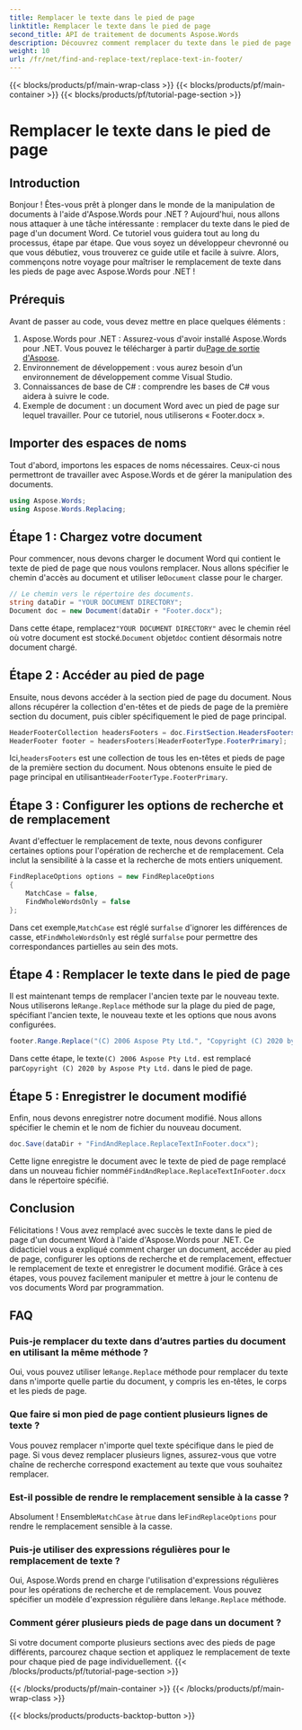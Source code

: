 ```yaml
---
title: Remplacer le texte dans le pied de page
linktitle: Remplacer le texte dans le pied de page
second_title: API de traitement de documents Aspose.Words
description: Découvrez comment remplacer du texte dans le pied de page d'un document Word à l'aide d'Aspose.Words pour .NET. Suivez ce guide pour maîtriser le remplacement de texte avec des exemples détaillés.
weight: 10
url: /fr/net/find-and-replace-text/replace-text-in-footer/
---
```


{{< blocks/products/pf/main-wrap-class >}}
{{< blocks/products/pf/main-container >}}
{{< blocks/products/pf/tutorial-page-section >}}

# Remplacer le texte dans le pied de page

## Introduction

Bonjour ! Êtes-vous prêt à plonger dans le monde de la manipulation de documents à l'aide d'Aspose.Words pour .NET ? Aujourd'hui, nous allons nous attaquer à une tâche intéressante : remplacer du texte dans le pied de page d'un document Word. Ce tutoriel vous guidera tout au long du processus, étape par étape. Que vous soyez un développeur chevronné ou que vous débutiez, vous trouverez ce guide utile et facile à suivre. Alors, commençons notre voyage pour maîtriser le remplacement de texte dans les pieds de page avec Aspose.Words pour .NET !

## Prérequis

Avant de passer au code, vous devez mettre en place quelques éléments :

1.  Aspose.Words pour .NET : Assurez-vous d'avoir installé Aspose.Words pour .NET. Vous pouvez le télécharger à partir du[Page de sortie d'Aspose](https://releases.aspose.com/words/net/).
2. Environnement de développement : vous aurez besoin d’un environnement de développement comme Visual Studio.
3. Connaissances de base de C# : comprendre les bases de C# vous aidera à suivre le code.
4. Exemple de document : un document Word avec un pied de page sur lequel travailler. Pour ce tutoriel, nous utiliserons « Footer.docx ».

## Importer des espaces de noms

Tout d'abord, importons les espaces de noms nécessaires. Ceux-ci nous permettront de travailler avec Aspose.Words et de gérer la manipulation des documents.

```csharp
using Aspose.Words;
using Aspose.Words.Replacing;
```

## Étape 1 : Chargez votre document

 Pour commencer, nous devons charger le document Word qui contient le texte de pied de page que nous voulons remplacer. Nous allons spécifier le chemin d'accès au document et utiliser le`Document` classe pour le charger.

```csharp
// Le chemin vers le répertoire des documents.
string dataDir = "YOUR DOCUMENT DIRECTORY";
Document doc = new Document(dataDir + "Footer.docx");
```

 Dans cette étape, remplacez`"YOUR DOCUMENT DIRECTORY"` avec le chemin réel où votre document est stocké.`Document` objet`doc` contient désormais notre document chargé.

## Étape 2 : Accéder au pied de page

Ensuite, nous devons accéder à la section pied de page du document. Nous allons récupérer la collection d'en-têtes et de pieds de page de la première section du document, puis cibler spécifiquement le pied de page principal.

```csharp
HeaderFooterCollection headersFooters = doc.FirstSection.HeadersFooters;
HeaderFooter footer = headersFooters[HeaderFooterType.FooterPrimary];
```

 Ici,`headersFooters` est une collection de tous les en-têtes et pieds de page de la première section du document. Nous obtenons ensuite le pied de page principal en utilisant`HeaderFooterType.FooterPrimary`.

## Étape 3 : Configurer les options de recherche et de remplacement

Avant d'effectuer le remplacement de texte, nous devons configurer certaines options pour l'opération de recherche et de remplacement. Cela inclut la sensibilité à la casse et la recherche de mots entiers uniquement.

```csharp
FindReplaceOptions options = new FindReplaceOptions
{
    MatchCase = false,
    FindWholeWordsOnly = false
};
```

 Dans cet exemple,`MatchCase` est réglé sur`false` d'ignorer les différences de casse, et`FindWholeWordsOnly` est réglé sur`false` pour permettre des correspondances partielles au sein des mots.

## Étape 4 : Remplacer le texte dans le pied de page

 Il est maintenant temps de remplacer l'ancien texte par le nouveau texte. Nous utiliserons le`Range.Replace` méthode sur la plage du pied de page, spécifiant l'ancien texte, le nouveau texte et les options que nous avons configurées.

```csharp
footer.Range.Replace("(C) 2006 Aspose Pty Ltd.", "Copyright (C) 2020 by Aspose Pty Ltd.", options);
```

 Dans cette étape, le texte`(C) 2006 Aspose Pty Ltd.` est remplacé par`Copyright (C) 2020 by Aspose Pty Ltd.` dans le pied de page.

## Étape 5 : Enregistrer le document modifié

Enfin, nous devons enregistrer notre document modifié. Nous allons spécifier le chemin et le nom de fichier du nouveau document.

```csharp
doc.Save(dataDir + "FindAndReplace.ReplaceTextInFooter.docx");
```

 Cette ligne enregistre le document avec le texte de pied de page remplacé dans un nouveau fichier nommé`FindAndReplace.ReplaceTextInFooter.docx` dans le répertoire spécifié.

## Conclusion

Félicitations ! Vous avez remplacé avec succès le texte dans le pied de page d'un document Word à l'aide d'Aspose.Words pour .NET. Ce didacticiel vous a expliqué comment charger un document, accéder au pied de page, configurer les options de recherche et de remplacement, effectuer le remplacement de texte et enregistrer le document modifié. Grâce à ces étapes, vous pouvez facilement manipuler et mettre à jour le contenu de vos documents Word par programmation.

## FAQ

### Puis-je remplacer du texte dans d’autres parties du document en utilisant la même méthode ?
 Oui, vous pouvez utiliser le`Range.Replace` méthode pour remplacer du texte dans n'importe quelle partie du document, y compris les en-têtes, le corps et les pieds de page.

### Que faire si mon pied de page contient plusieurs lignes de texte ?
Vous pouvez remplacer n'importe quel texte spécifique dans le pied de page. Si vous devez remplacer plusieurs lignes, assurez-vous que votre chaîne de recherche correspond exactement au texte que vous souhaitez remplacer.

### Est-il possible de rendre le remplacement sensible à la casse ?
 Absolument ! Ensemble`MatchCase` à`true` dans le`FindReplaceOptions` pour rendre le remplacement sensible à la casse.

### Puis-je utiliser des expressions régulières pour le remplacement de texte ?
Oui, Aspose.Words prend en charge l'utilisation d'expressions régulières pour les opérations de recherche et de remplacement. Vous pouvez spécifier un modèle d'expression régulière dans le`Range.Replace` méthode.

### Comment gérer plusieurs pieds de page dans un document ?
Si votre document comporte plusieurs sections avec des pieds de page différents, parcourez chaque section et appliquez le remplacement de texte pour chaque pied de page individuellement.
{{< /blocks/products/pf/tutorial-page-section >}}

{{< /blocks/products/pf/main-container >}}
{{< /blocks/products/pf/main-wrap-class >}}

{{< blocks/products/products-backtop-button >}}
